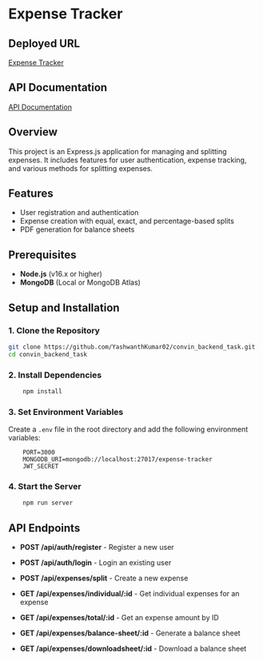 # Expense Tracker

## Deployed URL

[Expense Tracker](https://convinbackendtask-production.up.railway.app/)

## API Documentation

[API Documentation](https://drive.google.com/file/d/168AGg7SbwQfEI19AHpq4zng4UWsWkWHz/view?usp=sharing)

## Overview

This project is an Express.js application for managing and splitting expenses. It includes features for user authentication, expense tracking, and various methods for splitting expenses.

## Features

- User registration and authentication
- Expense creation with equal, exact, and percentage-based splits
- PDF generation for balance sheets

## Prerequisites

- **Node.js** (v16.x or higher)
- **MongoDB** (Local or MongoDB Atlas)

## Setup and Installation

### 1. Clone the Repository

```bash
git clone https://github.com/YashwanthKumar02/convin_backend_task.git
cd convin_backend_task
```

### 2. Install Dependencies
    
```bash
    npm install
```

### 3. Set Environment Variables

Create a `.env` file in the root directory and add the following environment variables:
    
```env
    PORT=3000
    MONGODB_URI=mongodb://localhost:27017/expense-tracker
    JWT_SECRET
```

### 4. Start the Server
    
```bash
    npm run server
```

## API Endpoints

- **POST /api/auth/register** - Register a new user
- **POST /api/auth/login** - Login an existing user

- **POST /api/expenses/split** - Create a new expense
- **GET /api/expenses/individual/:id** - Get individual expenses for an expense
- **GET /api/expenses/total/:id** - Get an expense amount by ID
- **GET /api/expenses/balance-sheet/:id** - Generate a balance sheet
- **GET /api/expenses/downloadsheet/:id** - Download a balance sheet
